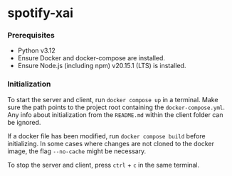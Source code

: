 # spotify-xai

### Prerequisites
- Python v3.12
- Ensure Docker and docker-compose are installed.
- Ensure Node.js (including npm) v20.15.1 (LTS) is installed.

### Initialization
To start the server and client, run `docker compose up` in a terminal.
Make sure the path points to the project root containing the `docker-compose.yml`.
Any info about initialization from the `README.md` within the client folder can be ignored.

If a docker file has been modified, run `docker compose build` before initializing.
In some cases where changes are not cloned to the docker image, the flag `--no-cache` might be necessary.

To stop the server and client, press `ctrl` + `c` in the same terminal.